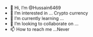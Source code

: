 - 👋 Hi, I’m @Hussain6469
- 👀 I’m interested in ... Crypto currency 
- 🌱 I’m currently learning ...
- 💞️ I’m looking to collaborate on ...
- 📫 How to reach me ...Never

<!---
Hussain6469/Hussain6469 is a ✨ special ✨ repository because its `README.md` (this file) appears on your GitHub profile.
You can click the Preview link to take a look at your changes.
--->
